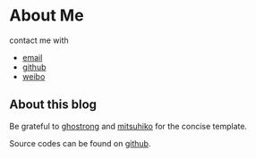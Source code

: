 About Me
========

contact me with

* [email](mailto:lainlyyt@126.com)
* [github](https://github.com/lainkm/)
* [weibo](weibo.com/lainly)


About this blog
---------------

Be grateful to [ghostrong](https://github.com/ghostrong/weblog) and [mitsuhiko](http://lucumr.pocoo.org/) for the concise template.

Source codes can be found on [github](https://github.com/lainly).

